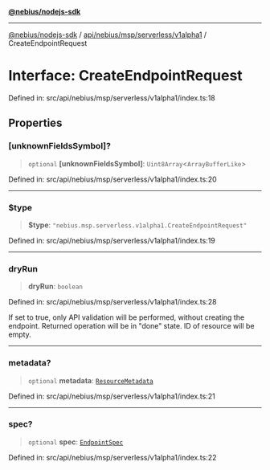 [**@nebius/nodejs-sdk**](../../../../../../README.md)

***

[@nebius/nodejs-sdk](../../../../../../README.md) / [api/nebius/msp/serverless/v1alpha1](../README.md) / CreateEndpointRequest

# Interface: CreateEndpointRequest

Defined in: src/api/nebius/msp/serverless/v1alpha1/index.ts:18

## Properties

### \[unknownFieldsSymbol\]?

> `optional` **\[unknownFieldsSymbol\]**: `Uint8Array`\<`ArrayBufferLike`\>

Defined in: src/api/nebius/msp/serverless/v1alpha1/index.ts:20

***

### $type

> **$type**: `"nebius.msp.serverless.v1alpha1.CreateEndpointRequest"`

Defined in: src/api/nebius/msp/serverless/v1alpha1/index.ts:19

***

### dryRun

> **dryRun**: `boolean`

Defined in: src/api/nebius/msp/serverless/v1alpha1/index.ts:28

If set to true, only API validation will be performed, without creating the endpoint.
 Returned operation will be in "done" state. ID of resource will be empty.

***

### metadata?

> `optional` **metadata**: [`ResourceMetadata`](../../../../common/v1/interfaces/ResourceMetadata.md)

Defined in: src/api/nebius/msp/serverless/v1alpha1/index.ts:21

***

### spec?

> `optional` **spec**: [`EndpointSpec`](EndpointSpec.md)

Defined in: src/api/nebius/msp/serverless/v1alpha1/index.ts:22
